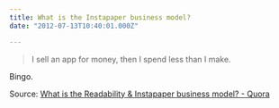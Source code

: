 ```yaml
---
title: What is the Instapaper business model?
date: "2012-07-13T10:40:01.000Z"

---
```


> I sell an app for money, then I spend less than I make.

Bingo.

Source: [What is the Readability & Instapaper business model? - Quora](http://www.quora.com/What-is-the-Readability-Instapaper-business-model-Is-it-same-for-both)